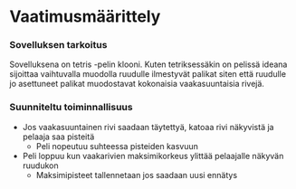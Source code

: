 # Vaatimusmäärittely

### Sovelluksen tarkoitus
Sovelluksena on tetris -pelin klooni. Kuten tetriksessäkin on pelissä ideana sijoittaa vaihtuvalla muodolla ruudulle ilmestyvät palikat siten että ruudulle jo asettuneet palikat muodostavat kokonaisia vaakasuuntaisia rivejä. 


### Suunniteltu toiminnallisuus

 - Jos vaakasuuntainen rivi saadaan täytettyä, katoaa rivi näkyvistä ja pelaaja saa pisteitä
	- Peli nopeutuu suhteessa pisteiden kasvuun
 - Peli loppuu kun vaakarivien maksimikorkeus ylittää pelaajalle näkyvän ruudukon
	- Maksimipisteet tallennetaan jos saadaan uusi ennätys
